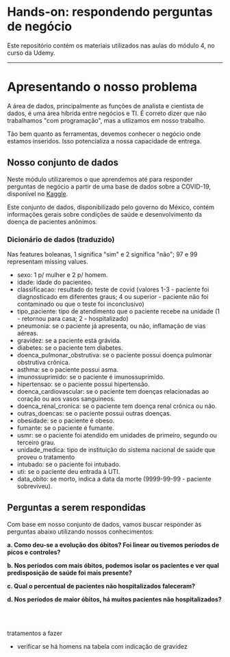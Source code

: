 # **Hands-on: respondendo perguntas de negócio**
Este repositório contém os materiais utilizados nas aulas do módulo 4, no curso da Udemy.
***

# **Apresentando o nosso problema**

A área de dados, principalmente as funções de analista e cientista de dados, é uma área híbrida entre negócios e TI. É correto dizer que não trabalhamos "com programação", mas a utlizamos em nosso trabalho.

Tão bem quanto as ferramentas, devemos conhecer o negócio onde estamos inseridos. Isso potencializa a nossa capacidade de entrega.

## **Nosso conjunto de dados**
Neste módulo utilizaremos o que aprendemos até para responder perguntas de negócio a partir de uma base de dados sobre a COVID-19, disponível no [Kaggle](https://www.kaggle.com/datasets/meirnizri/covid19-dataset?rvi=1).

Este conjunto de dados, disponibilizado pelo governo do México, contém informações gerais sobre condições de saúde e desenvolvimento da doença de pacientes anônimos.

### **Dicionário de dados (traduzido)**

Nas features boleanas, 1 significa "sim" e 2 significa "não"; 97 e 99 representam missing values.
- sexo: 1 p/ mulher e 2 p/ homem.
- idade: idade do pacienteo.
- classificacao: resultado do teste de covid (valores 1-3 - paciente foi diagnosticado em diferentes graus; 4 ou superior - paciente não foi contaminado ou que o teste foi inconclusivo)
- tipo_paciente: tipo de atendimento que o paciente recebe na unidade (1 - retornou para casa; 2 - hospitalizado)
- pneumonia: se o paciente já apresenta, ou não, inflamação de vias aéreas.
- gravidez: se a paciente está grávida.
- diabetes: se o paciente tem diabetes.
- doenca_pulmonar_obstrutiva: se o paciente possui doença pulmonar obstrutiva crônica.
- asthma: se o paciente possui asma.
- imunossuprimido: se o paciente é imunossuprimido.
- hipertensao: se o paciente possui hipertensão.
- doenca_cardiovascular: se o paciente tem doenças relacionadas ao coração ou aos vasos sanguíneos.
- doenca_renal_cronica: se o paciente tem doença renal crônica ou não.
- outras_doencas: se o paciente possui outras doenças. 
- obesidade: se o paciente é obeso.
- fumante: se o paciente é fumante.
- usmr: se o paciente foi atendido em unidades de primeiro, segundo ou terceiro grau.
- unidade_medica: tipo de instituição do sistema nacional de saúde que proveu o tratamento
- intubado: se o paciente foi intubado.
- uti: se o paciente deu entrada à UTI.
- data_obito: se morto, indica a data da morte (9999-99-99 - paciente sobreviveu).

## **Perguntas a serem respondidas**

Com base em nosso conjunto de dados, vamos buscar responder às perguntas abaixo utilizando nossos conhecimentos:

**a. Como deu-se a evolução dos óbitos? Foi linear ou tivemos períodos de picos e controles?**

**b. Nos períodos com mais óbitos, podemos isolar os pacientes e ver qual predisposição de saúde  foi mais presente?**

**c. Qual o percentual de pacientes não hospitalizados faleceram?**

**d. Nos períodos de maior óbitos, há muitos pacientes não hospitalizados?**


<br>
<br>

tratamentos a fazer
- verificar se há homens na tabela com indicação de gravidez